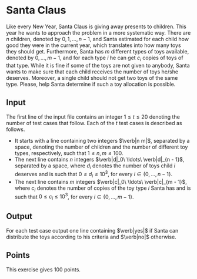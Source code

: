 
# Santa Claus

  Like every New Year, Santa Claus is giving away presents to children. This year
  he wants to approach the problem in a more systematic way. There are $n$
  children, denoted by $0, 1, \ldots, n - 1$, and Santa estimated for each child
  how good they were in the current year, which translates into how many toys they
  should get. Furthermore, Santa has $m$ different types of toys available,
  denoted by $0, \ldots, m - 1$, and for each type $i$ he can get $c_i$ copies of
  toys of that type. While it is fine if some of the toys are not given to
  anybody, Santa wants to make sure that each child receives the number of toys
  he/she deserves. Moreover, a single child should not get two toys of the same
  type. Please, help Santa determine if such a toy allocation is possible.

## Input
  The first line of the input file contains an integer $1 \leq t \leq 20$
  denoting the number of test cases that follow. Each of the $t$ test cases is
  described as follows.
  
  - It starts with a line containing two integers $\verb|n m|$, separated
      by a space, denoting the number of children and the number of different 
      toy types, respectively, such that $1 \le n, m \le 100$.
  - The next line contains $n$ integers $\verb|d|_0\ \ldots\
      \verb|d|_{n - 1}$, separated by a space, where $d_i$ denotes the number of
      toys child $i$ deserves and is such that $0 \le d_i \le 10^3$, for every 
      $i \in \{0, \ldots, n -1\}$.
  - The next line contains $m$ integers $\verb|c|_0\ \ldots\ \verb|c|_{m - 1}$, 
      where $c_i$ denotes the number of copies of the toy type $i$ Santa
      has and is such that $0 \le c_i \le 10^3$, for every $i \in \{0, \ldots, 
      m - 1\}$.
      
## Output
  For each test case output one line containing $\verb|yes|$ if Santa can
  distribute the toys according to his criteria and $\verb|no|$ otherwise.

## Points
  This exercise gives 100 points.
